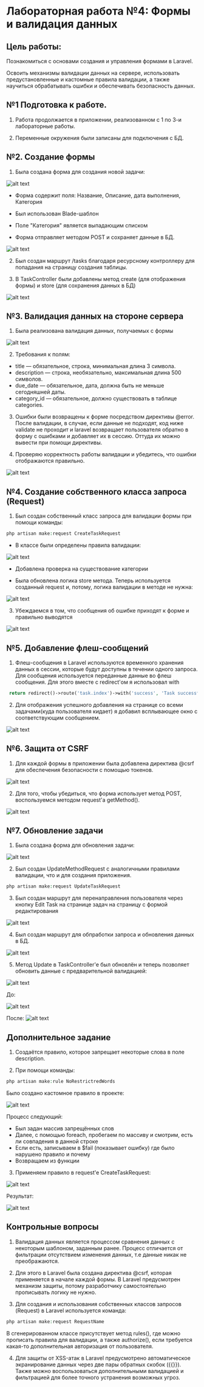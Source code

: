 # Лабораторная работа №4: Формы и валидация данных

## Цель работы:

Познакомиться с основами создания и управления формами в Laravel.

Освоить механизмы валидации данных на сервере, использовать предустановленные и кастомные правила валидации, а также научиться обрабатывать ошибки и обеспечивать безопасность данных.

## №1 Подготовка к работе.

1. Работа продолжается в приложении, реализованном с 1 по 3-и лабораторные работы.

2. Переменные окружения были записаны для подключения с БД.

## №2. Создание формы

1. Была создана форма для создания новой задачи:

![alt text](image.png)

-   Форма содержит поля: Название, Описание, дата выполнения, Категория

-   Был использован Blade-шаблон

-   Поле "Категория" является выпадающим списком

-   Форма отправляет методом POST и сохраняет данные в БД.

![alt text](image-1.png)

2. Был создан маршрут /tasks благодаря ресурсному контроллеру для попадания на страницу создания таблицы.

3. В TaskController были добавлены метод create (для отображения формы) и store (для сохранения данных в БД)

![alt text](image-2.png)

## №3. Валидация данных на стороне сервера

1. Была реализована валидация данных, получаемых с формы

![alt text](image-4.png)

2. Требования к полям:

-   title — обязательное, строка, минимальная длина 3 символа.
-   description — строка, необязательно, максимальная длина 500 символов.
-   due_date — обязательное, дата, должна быть не меньше сегодняшней даты.
-   category_id — обязательное, должно существовать в таблице categories.

3. Ошибки были возвращены к форме посредством директивы @error. После валидации, в случае, если данные не подходят, код ниже validate не проходит и laravel возвращает пользователя обратно в форму с ошибками и добавляет их в сессию. Оттуда их можно вывести при помощи директивы.

4. Проверяю корректность работы валидации и убедитесь, что ошибки отображаются правильно.

![alt text](image-3.png)

## №4. Создание собственного класса запроса (Request)

1. Был создан собственный класс запроса для валидации формы при помощи команды:

```php
php artisan make:request CreateTaskRequest
```

-   В классе были определены правила валидации:

![alt text](image-21.png)

-   Добавлена проверка на существование категории

-   Была обновлена логика store метода. Теперь используется созданный request и, потому, логика валидации в методе не нужна:

![alt text](image-7.png)

3. Убеждаемся в том, что сообщения об ошибке приходят к форме и правильно выводятся

![alt text](image-8.png)

## №5. Добавление флеш-сообщений

1. Флеш-сообщения в Laravel используются временного хранения данных в сессии, которые будут доступны в течении одного запроса. Для сообщения используется переданные данные во флеш сообщения. Для этого вместе с redirect'ом я использовал with

```php
 return redirect()->route('task.index')->with('success', 'Task successfully made!');
```

2. Для отображения успешного добавления на странице со всеми задачами(куда пользователя кидает) я добавил всплывающее окно с соответствующим сообщением.

![alt text](image-9.png)

## №6. Защита от CSRF

1. Для каждой формы в приложении была добавлена директива @csrf для обеспечения безопасности с помощью токенов.

![alt text](image-10.png)

2. Для того, чтобы убедиться, что форма использует метод POST, воспользуемся методом request'a getMethod().

![alt text](image-11.png)

## №7. Обновление задачи

1. Была создана форма для обновления задачи:

![alt text](image-12.png)

2. Был создан UpdateMethodRequest с аналогичными правилами валидации, что и для создания приложения.

```php
php artisan make:request UpdateTaskRequest
```

3. Был создан маршрут для перенаправления пользователя через кнопку Edit Task на странице задач на страницу с формой редактирования

![alt text](image-13.png)

4.  Был создан маршрут для обпработки запроса и обновления данных в БД.

![alt text](image-14.png)

5. Метод Update в TaskController'e был обновлён и теперь позволяет обновить данные с предварительной валидацией:

![alt text](image-15.png)

До:

![alt text](image-16.png)

После:
![alt text](image-17.png)

## Дополнительное задание

1. Создаётся правило, которое запрещает некоторые слова в поле description.

2. При помощи команды:

```php
php artisan make:rule NoRestrictredWords
```

Было создано кастомное правило в проекте:

![alt text](image-18.png)

Процесс следующий:

-   Был задан массив запрещённых слов
-   Далее, с помощью foreach, пробегаем по массиву и смотрим, есть ли совпадения в данной строке
-   Если есть, записываем в $fail (показывает ошибку) где было нарушено правило и почему
-   Возвращаем из функции

3. Применяем правило в request'e CreateTaskRequest:

![alt text](image-20.png)

Результат:

![alt text](image-19.png)

## Контрольные вопросы

1. Валидация данных является процессом сравнения данных с некоторым шаблоном, заданным ранее. Процесс отличается от фильтрации отсутствием изменения данных, т.е данные никак не преображаются.

2. Для этого в Laravel была создана директива @csrf, которая применяется в начале каждой формы. В Laravel предусмотрен механизм защиты, потому разработчику самостоятельно прописывать логику не нужно.

3. Для создания и использования собственных классов запросов (Request) в Laravel используется команда:

```php
php artisan make:request RequestName
```

В сгенерированном классе присутствует метод rules(), где можно прописать правила для валидации, а также authorize(), если требуется какая-то дополнительная авторизация от пользователя.

4. Для защиты от XSS-атак в Laravel предусмотрено автоматическое экранирование данных через две пары обратных скобок ({{}}).
   Также можно воспользоваться дополнительными валидацией и фильтрацией для более точного устранения возможных угроз.
